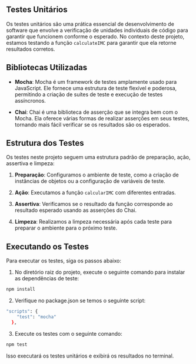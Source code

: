 ## Testes Unitários

Os testes unitários são uma prática essencial de desenvolvimento de software que envolve a verificação de unidades individuais de código para garantir que funcionem conforme o esperado. No contexto deste projeto, estamos testando a função `calculateIMC` para garantir que ela retorne resultados corretos.

## Bibliotecas Utilizadas

- **Mocha**: Mocha é um framework de testes amplamente usado para JavaScript. Ele fornece uma estrutura de teste flexível e poderosa, permitindo a criação de suítes de teste e execução de testes assíncronos.

- **Chai**: Chai é uma biblioteca de asserção que se integra bem com o Mocha. Ela oferece várias formas de realizar asserções em seus testes, tornando mais fácil verificar se os resultados são os esperados.

## Estrutura dos Testes

Os testes neste projeto seguem uma estrutura padrão de preparação, ação, assertiva e limpeza:

1. **Preparação**: Configuramos o ambiente de teste, como a criação de instâncias de objetos ou a configuração de variáveis de teste.

2. **Ação**: Executamos a função `calcularIMC` com diferentes entradas.

3. **Assertiva**: Verificamos se o resultado da função corresponde ao resultado esperado usando as asserções do Chai.

4. **Limpeza**: Realizamos a limpeza necessária após cada teste para preparar o ambiente para o próximo teste.

## Executando os Testes

Para executar os testes, siga os passos abaixo:

1. No diretório raiz do projeto, execute o seguinte comando para instalar as dependências de teste:

```bash
npm install
```

2. Verifique no package.json se temos o seguinte script:

```bash
"scripts": {
    "test": "mocha"
  },
```


3. Execute os testes com o seguinte comando:

```bash
npm test
```


Isso executará os testes unitários e exibirá os resultados no terminal.

